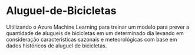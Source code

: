 # Aluguel-de-Bicicletas
Ultilizando o Azure Machine Learning para treinar um modelo para prever a quantidade de alugueis de bicicletas em um determinado dia levando em consideração características sazonais e meteorológicas com base em dados históricos de aluguel de bicicletas.

